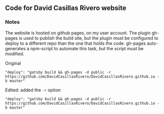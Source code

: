 ## Code for David Casillas Rivero website

### Notes

The website is hosted on github pages, on my user account. The plugin gh-pages is used to publish the build site, but the plugin must be configured to deploy to a different repo than the one that holds the code. gh-pages auto-generates a npm-script to automate this task, but the script must be modified.

Original

    "deploy": "gatsby build && gh-pages -d public -r https://github.com/DavidCasillasRivero/DavidCasillasRivero.github.io -b master"

Edited: added the `-r` option

    "deploy": "gatsby build && gh-pages -d public -r https://github.com/DavidCasillasRivero/DavidCasillasRivero.github.io -b master"
